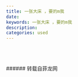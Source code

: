 ```yaml
---
title: 一张大床 ，要的m我
date: 
keywords: 一张大床 ，要的m我
description: 
categories: used
---
```

<td class="t_f" id="postmessage_3262119">

<br/>
<img alt="" border="0" class="zoom" data-cf-modified-07c2685e32ecd0df85edfbe1-="" file="http://www.flw.ph/data/appbyme/upload/image/201903/20/jdDPOi5gwD1F.jpg" id="aimg_UVv26" lazyloadthumb="1" onclick="" onmouseover="" src="http://www.flw.ph/data/appbyme/upload/image/201903/20/jdDPOi5gwD1F.jpg"/><br/>
<br/>
<img alt="" border="0" class="zoom" data-cf-modified-07c2685e32ecd0df85edfbe1-="" file="http://www.flw.ph/data/appbyme/upload/image/201903/20/A497yxZ6NF0v.jpg" id="aimg_w6mRt" lazyloadthumb="1" onclick="" onmouseover="" src="http://www.flw.ph/data/appbyme/upload/image/201903/20/A497yxZ6NF0v.jpg"/><br/>
<br/>
</td>
###### 转载自菲龙网